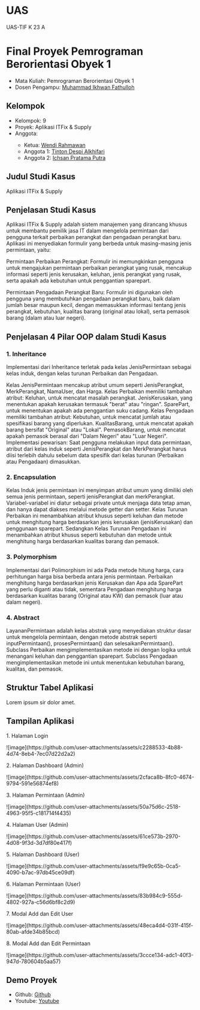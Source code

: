 # UAS
UAS-TIF K 23 A
# Final Proyek Pemrograman Berorientasi Obyek 1
<ul>
  <li>Mata Kuliah: Pemrograman Berorientasi Obyek 1</li>
  <li>Dosen Pengampu: <a href="https://github.com/Muhammad-Ikhwan-Fathulloh">Muhammad Ikhwan Fathulloh</a></li>
</ul>

## Kelompok
<ul>
  <li>Kelompok: 9</li>
  <li>Proyek: Aplikasi ITFix & Supply</li>
  <li>Anggota:</li>
  <ul>
    <li>Ketua: <a href="https://github.com/wenrahma">Wendi Rahmawan</a></li>
    <li>Anggota 1: <a href="https://github.com/tinton-despi-alkhifari">Tinton Despi Alkhifari</a></li>
    <li>Anggota 2: <a href="https://github.com/Ichsanpratamap">Ichsan Pratama Putra</a></li>
  </ul>
</ul> 

## Judul Studi Kasus
<p>Aplikasi ITFix & Supply</p>

## Penjelasan Studi Kasus
<p>Aplikasi ITFix & Supply adalah sistem manajemen yang dirancang khusus untuk membantu pemilik jasa IT dalam mengelola permintaan dari pengguna terkait perbaikan perangkat dan pengadaan perangkat baru. Aplikasi ini menyediakan formulir yang berbeda untuk masing-masing jenis permintaan, yaitu:

Permintaan Perbaikan Perangkat: Formulir ini memungkinkan pengguna untuk mengajukan permintaan perbaikan perangkat yang rusak, mencakup informasi seperti jenis kerusakan, keluhan, jenis perangkat yang rusak, serta apakah ada kebutuhan untuk penggantian sparepart.

Permintaan Pengadaan Perangkat Baru: Formulir ini digunakan oleh pengguna yang membutuhkan pengadaan perangkat baru, baik dalam jumlah besar maupun kecil, dengan memasukkan informasi tentang jenis perangkat, kebutuhan, kualitas barang (original atau lokal), serta pemasok barang (dalam atau luar negeri).  </p>

## Penjelasan 4 Pilar OOP dalam Studi Kasus

### 1. Inheritance
<p>Implementasi dari Inheritance terletak pada kelas JenisPermintaan sebagai kelas induk, dengan kelas turunan Perbaikan dan Pengadaan.

Kelas JenisPermintaan mencakup atribut umum seperti JenisPerangkat, MerkPerangkat, NamaUser, dan Harga.
Kelas Perbaikan memiliki tambahan atribut:
Keluhan, untuk mencatat masalah perangkat.
JenisKerusakan, yang menentukan apakah kerusakan termasuk "berat" atau "ringan".
SparePart, untuk menentukan apakah ada penggantian suku cadang.
Kelas Pengadaan memiliki tambahan atribut:
Kebutuhan, untuk mencatat jumlah atau spesifikasi barang yang diperlukan.
KualitasBarang, untuk mencatat apakah barang bersifat "Original" atau "Lokal".
PemasokBarang, untuk mencatat apakah pemasok berasal dari "Dalam Negeri" atau "Luar Negeri".
Implementasi pewarisan:
Saat pengguna melakukan input data permintaan, atribut dari kelas induk seperti JenisPerangkat dan MerkPerangkat harus diisi terlebih dahulu sebelum data spesifik dari kelas turunan (Perbaikan atau Pengadaan) dimasukkan.</p>

### 2. Encapsulation
<p>Kelas Induk jenis permintaan ini menyimpan atribut umum yang dimiliki oleh semua jenis permintaan, seperti jenisPerangkat dan merkPerangkat. Variabel-variabel ini diatur sebagai private untuk menjaga data tetap aman, dan hanya dapat diakses melalui metode getter dan setter. Kelas Turunan Perbaikan ini menambahkan atribut khusus seperti keluhan dan metode untuk menghitung harga berdasarkan jenis kerusakan (jenisKerusakan) dan penggunaan sparepart. Sedangkan Kelas Turunan Pengadaan ini menambahkan atribut khusus seperti kebutuhan dan metode untuk menghitung harga berdasarkan kualitas barang dan pemasok.</p>

### 3. Polymorphism
<p>Implementasi dari Polimorphism ini ada Pada metode hitung harga, cara perhitungan harga bisa berbeda antara jenis permintaan. Perbaikan menghitung harga berdasarkan jenis Kerusakan dan Apa ada SparePart yang perlu diganti atau tidak, sementara Pengadaan menghitung harga berdasarkan kualitas barang (Original atau KW) dan pemasok (luar atau dalam negeri).</p>

### 4. Abstract
<p>LayananPermintaan adalah kelas abstrak yang menyediakan struktur dasar untuk mengelola permintaan, dengan metode abstrak seperti inputPermintaan(), prosesPermintaan() dan selesaikanPermintaan().
Subclass Perbaikan mengimplementasikan metode ini dengan logika untuk menangani keluhan dan penggantian sparepart.
Subclass Pengadaan mengimplementasikan metode ini untuk menentukan kebutuhan barang, kualitas, dan pemasok.</p>

## Struktur Tabel Aplikasi
<p>Lorem ipsum sir dolor amet.</p>

## Tampilan Aplikasi
<p>1. Halaman Login</p>
![image](https://github.com/user-attachments/assets/c2288533-4b88-4d74-8eb4-7ec07d22d2a2)
<p>2. Halaman Dashboard (Admin)</p>
![image](https://github.com/user-attachments/assets/2cfaca8b-8fc0-4674-9794-591e56874ef8)
<p>3. Halaman Permintaan (Admin)</p>
![image](https://github.com/user-attachments/assets/50a75d6c-2518-4963-95f5-c181714f4435)
<p>4. Halaman User (Admin)</p>
![image](https://github.com/user-attachments/assets/61ce573b-2970-4d08-9f3d-3d7df80e417f)
<p>5. Halaman Dashboard (User)</p>
![image](https://github.com/user-attachments/assets/f9e9c65b-0ca5-4090-b7ac-97db45ce09df)
<p>6. Halaman Permintaan (User)</p>
![image](https://github.com/user-attachments/assets/83b984c9-555d-4802-927a-c56d6bf8c2d9)
<p>7. Modal Add dan Edit User</p>
![image](https://github.com/user-attachments/assets/48eca4d4-031f-415f-80ab-afde34b85bcd)
<p>8. Modal Add dan Edit Permintaan</p>
![image](https://github.com/user-attachments/assets/3ccce134-adc1-40f3-947d-780604b5aa57)



## Demo Proyek
<ul>
  <li>Github: <a href="https://github.com/wenrahma/UAS/">Github</a></li>
  <li>Youtube: <a href="">Youtube</a></li>
</ul>

